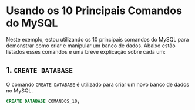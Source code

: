 # Usando os 10 Principais Comandos do MySQL

Neste exemplo, estou utilizando os 10 principais comandos do MySQL para demonstrar como criar e manipular um banco de dados. Abaixo estão listados esses comandos e uma breve explicação sobre cada um:

## 1. `CREATE DATABASE`

O comando `CREATE DATABASE` é utilizado para criar um novo banco de dados no MySQL.

```sql
CREATE DATABASE COMANDOS_10;
